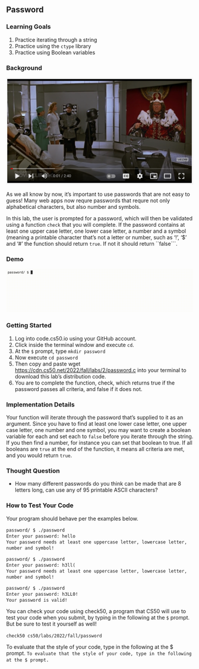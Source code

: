 
## Password 

### Learning Goals 
1. Practice iterating through a string
2. Practice using the ```ctype``` library
3. Practice using Boolean variables


### Background
<a href="https://www.youtube.com/watch?v=B-NhD15ocwA&t=1s" target="_blank"><img src = "spaceballs.png"> </a>

As we all know by now, it’s important to use passwords that are not easy to guess! Many web apps now requre passwords that requre not only alphabetical characters, but also number and symbols.

In this lab, the user is prompted for a password, which will then be validated using a function ```check```
that you will complete. If the password contains at least one upper case letter, one lower case letter, 
a number and a symbol (meaning a printable character that’s not a letter or number, such as ‘!’, ‘$’ and ‘#’ 
the function should return ```true```. If not it should return ``false```.

### Demo 
<img src="passwordDemo.gif"> 

### Getting Started 
1. Log into code.cs50.io using your GitHub account.
2. Click inside the terminal window and execute ```cd```.
3. At the ```$``` prompt, type ```mkdir password```
4. Now execute ```cd password```
5. Then copy and paste wget https://cdn.cs50.net/2022/fall/labs/2/password.c into your terminal to download this lab’s distribution code.
6. You are to complete the function, check, which returns true if the password passes all criteria, and false if it does not.

### Implementation Details
Your function will iterate through the password that’s supplied to it as an argument. 
Since you have to find at least one lower case letter, one upper case letter, one 
number and one symbol, you may want to create a boolean variable for each and 
set each to ```false``` before you iterate through the string. If you then find a number, 
for instance you can set that boolean to true. If all booleans are ```true``` at the end of 
the function, it means all criteria are met, and you would return ```true```.

### Thought Question 
- How many different passwords do you think can be made that are 8 letters long, can use any of 95 printable ASCII characters?

### How to Test Your Code 
Your program should behave per the examples below. 

```
password/ $ ./password
Enter your password: hello
Your password needs at least one uppercase letter, lowercase letter, number and symbol!
```

```
password/ $ ./password
Enter your password: h3ll(
Your password needs at least one uppercase letter, lowercase letter, number and symbol!
```

```
password/ $ ./password
Enter your password: h3LL0!
Your password is valid!
```

You can check your code using check50, a program that CS50 will use to 
test your code when you submit, by typing in the following at the ```$``` prompt. 
But be sure to test it yourself as well!

```check50 cs50/labs/2022/fall/password```

To evaluate that the style of your code, type in the following at the $ prompt.
```To evaluate that the style of your code, type in the following at the $ prompt.```


